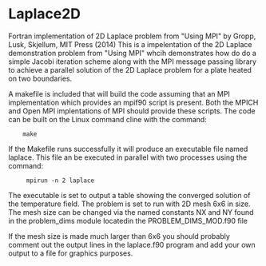 # Laplace2D
Fortran implementation of 2D Laplace problem from "Using MPI" by Gropp, Lusk, Skjellum, MIT Press (2014)
This is a impelentation of the 2D Laplace demonstration problem from "Using MPI" whcih demonstrates 
how do do a simple Jacobi iteration scheme along with the MPI message passing library to achieve a parallel 
solution of the 2D Laplace problem for a plate heated on two boundaries.  

A makefile is included that will build the code assuming that an MPI implementation which provides an mpif90 script is present.    Both the MPICH and Open MPI implentations of MPI should provide these scripts.  The code can be built on the Linux command cline with the command: 

        make

If the Makefile runs successfully it will produce an executable file named laplace.   This file 
an be executed in parallel with two processes using the command:

         mpirun -n 2 laplace

The executable is set to output a table showing the converged solution of the temperature field.   The problem is set to run with 2D mesh 6x6 in size.  The mesh size can be changed via the named constants NX and NY found in the problem_dims module locatedin the PROBLEM_DIMS_MOD.f90 file

If the mesh size is made much larger than 6x6 you should probably comment out the output lines in the laplace.f90 program and add 
your own output to a file for graphics purposes.
